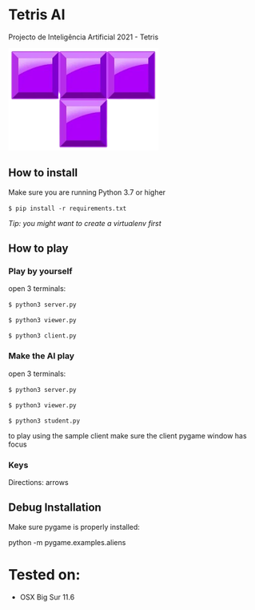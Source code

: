 # Tetris AI
Projecto de Inteligência Artificial 2021 - Tetris

![Tetris Logo](data/tetris_block.png "Tetris logo")

## How to install

Make sure you are running Python 3.7 or higher

`$ pip install -r requirements.txt`

*Tip: you might want to create a virtualenv first*

## How to play

### Play by yourself
open 3 terminals:

`$ python3 server.py`

`$ python3 viewer.py`

`$ python3 client.py`

### Make the AI play
open 3 terminals:

`$ python3 server.py`

`$ python3 viewer.py`

`$ python3 student.py`

to play using the sample client make sure the client pygame window has focus

### Keys

Directions: arrows

## Debug Installation

Make sure pygame is properly installed:

python -m pygame.examples.aliens

# Tested on:
- OSX Big Sur 11.6


